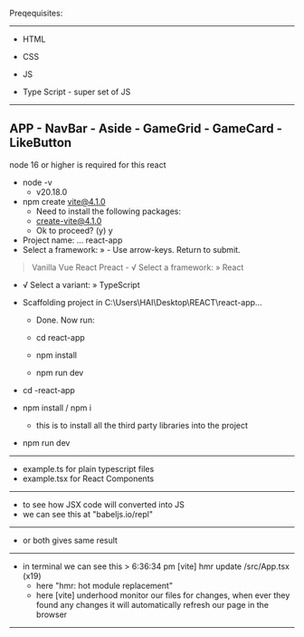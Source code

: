 Preqequisites: 
________________________________
 
- HTML
- CSS
- JS

- Type Script - super set of JS
--------------------------------
APP
    - NavBar
    - Aside
    - GameGrid
        - GameCard
        - LikeButton
--------------------------------
node 16 or higher is required for this react
- node -v 
    - v20.18.0
- npm create vite@4.1.0 
    - Need to install the following packages:
    - create-vite@4.1.0
    - Ok to proceed? (y) y
-  Project name: ... react-app
- Select a framework: » - Use arrow-keys. Return to submit.
>   Vanilla
    Vue
    React
    Preact
    - √ Select a framework: » React
- √ Select a variant: » TypeScript
-   Scaffolding project in C:\Users\HAI\Desktop\REACT\react-app...

    - Done. Now run:

    - cd react-app
    - npm install
    - npm run dev
- cd -react-app
- npm install / npm i
    - this is to install all the third party libraries into the project 
- npm run dev
_________________________________
- example.ts for plain typescript files
- example.tsx for React Components
---------------------------------
- to see how JSX code will converted into JS 
- we can see this at "babeljs.io/repl"
---------------------------------
- <example></example> or <emaple/> both gives same result
---------------------------------
- in terminal we can see this > 6:36:34 pm [vite] hmr update /src/App.tsx (x19)
    - here "hmr: hot module replacement"
    - here [vite] underhood monitor our files for changes, when ever they found any changes it will automatically refresh our page in the browser
---------------------------------
